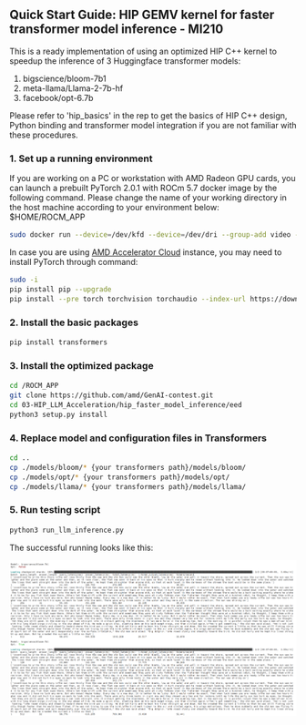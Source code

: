 ## Quick Start Guide: HIP GEMV kernel for faster transformer model inference - MI210

This is a ready implementation of using an optimized HIP C++ kernel to speedup the inference of 3 Huggingface transformer models: 

1. bigscience/bloom-7b1
2. meta-llama/Llama-2-7b-hf
3. facebook/opt-6.7b

Please refer to 'hip_basics' in the rep to get the basics of HIP C++ design, Python binding and transformer model integration if you are not familiar with these procedures.    				

### 1. Set up a running environment
If you are working on a PC or workstation with AMD Radeon GPU cards, you can launch a prebuilt PyTorch 2.0.1 with ROCm 5.7 docker image by the following command. Please change the name of your working directory in the host machine according to your environment below: $HOME/ROCM_APP

```bash
sudo docker run --device=/dev/kfd --device=/dev/dri --group-add video --cap-add=SYS_PTRACE --security-opt seccomp=unconfined --ipc=host -it -v $HOME/ROCM_APP:/ROCM_APP -d rocm/pytorch:rocm5.7_ubuntu22.04_py3.10_pytorch_2.0.1
```

In case you are using [AMD Accelerator Cloud](https://aac.amd.com/) instance, you may need to install PyTorch through command:

```bash
sudo -i
pip install pip --upgrade
pip install --pre torch torchvision torchaudio --index-url https://download.pytorch.org/whl/nightly/rocm5.7
```

### 2. Install the basic packages

```bash
pip install transformers
```

### 3. Install the optimized package

```bash
cd /ROCM_APP
git clone https://github.com/amd/GenAI-contest.git
cd 03-HIP_LLM_Acceleration/hip_faster_model_inference/eed
python3 setup.py install
```

### 4. Replace model and configuration files in Transformers

```bash
cd ..
cp ./models/bloom/* {your transformers path}/models/bloom/
cp ./models/opt/* {your transformers path}/models/opt/
cp ./models/llama/* {your transformers path}/models/llama/
```

### 5. Run testing script

```bash
python3 run_llm_inference.py
```

The successful running looks like this:

![image2](./img/image2.png)




